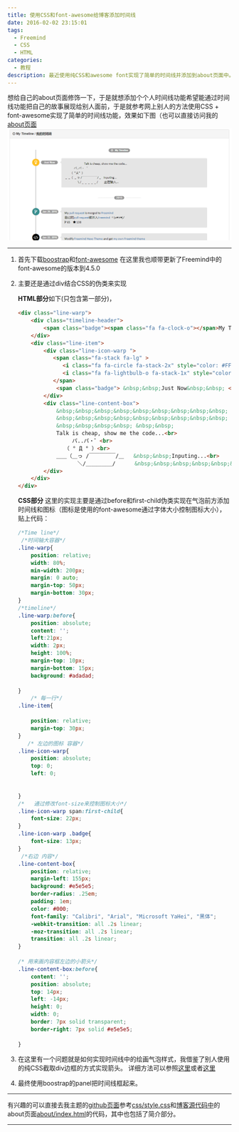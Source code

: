```yaml
---
title: 使用CSS和font-awesome给博客添加时间线
date: 2016-02-02 23:15:01
tags:
  - Freemind
  - CSS
  - HTML
categories:
  - 教程
description: 最近使用纯CSS和awesome font实现了简单的时间线并添加到about页面中。
---
```


想给自己的about页面修饰一下，于是就想添加个个人时间线功能希望能通过时间线功能把自己的故事展现给别人面前，于是就参考网上别人的方法使用CSS + font-awesome实现了简单的时间线功能，效果如下图（也可以直接访问我的[about页面](../../../about/)
![](assets/images/blog_img/2016-02-02-博客新增时间线/timeline.png)
<!-- more -->

---
1. 首先下载[boostrap](http://getbootstrap.com/)和[font-awesome](https://fortawesome.github.io/Font-Awesome/)
   在这里我也顺带更新了Freemind中的font-awesome的版本到4.5.0
   
2. 主要还是通过div结合CSS的伪类来实现

    **HTML部分**如下(只包含第一部分)，

    ``` HTML
    <div class="line-warp">
        <div class="timeline-header">
            <span class="badge"><span class="fa fa-clock-o"></span>My Timeline</span>
        </div>
        <div class="line-item">
            <div class="line-icon-warp ">
               <span class="fa-stack fa-lg" >
                  <i class="fa fa-circle fa-stack-2x" style="color: #FFC125"></i>
                  <i class="fa fa-lightbulb-o fa-stack-1x" style="color: #ffffff"></i>
               </span>
                <span class="badge"> &nbsp;&nbsp;Just Now&nbsp;&nbsp; </span>
            </div>
            <div class="line-content-box">
                &nbsp;&nbsp;&nbsp;&nbsp;&nbsp;&nbsp;&nbsp;&nbsp;&nbsp;
                &nbsp;&nbsp;&nbsp;&nbsp;&nbsp;&nbsp;&nbsp;&nbsp;&nbsp;
                &nbsp;&nbsp;&nbsp;&nbsp; &nbsp;&nbsp;
                Talk is cheap, show me the code...<br>
                　　　パ..パ・゜<br> 
                　　（ ° Д ° ）<br> 
                ＿＿（＿っ /￣￣￣￣￣/＿   &nbsp;&nbsp;Inputing...<br> 
                　　　　＼/＿＿＿＿＿/      &nbsp;&nbsp;&nbsp;&nbsp;&nbsp;&nbsp;&nbsp;&nbsp;正在输入...<br>
            </div>
        </div>
    </div>
    ```


    **CSS部分**
    这里的实现主要是通过before和first-child伪类实现在气泡前方添加时间线和图标（图标是使用的font-awesome通过字体大小控制图标大小），贴上代码：

    ``` CSS
    /*Time line*/
     /*时间轴大容器*/
    .line-warp{
        position: relative;
        width: 80%;
        min-width: 200px;
        margin: 0 auto;
        margin-top: 50px;
        margin-bottom: 30px;
    }
    /*timeline*/
    .line-warp:before{
        position: absolute;
        content: '';
        left:21px;
        width: 2px;
        height: 100%;
        margin-top: 10px;
        margin-bottom: 15px;
        background: #adadad;

    }
        /* 每一行*/
    .line-item{

        position: relative;
        margin-top: 30px;
    }
       /* 左边的图标 容器*/
    .line-icon-warp{
        position: absolute;
        top: 0;
        left: 0;


    }
    /*   通过修改font-size来控制图标大小*/
    .line-icon-warp span:first-child{
        font-size: 22px;
    }
    .line-icon-warp .badge{
        font-size: 13px;
    }
     /*右边 内容*/
    .line-content-box{
        position: relative;
        margin-left: 155px;
        background: #e5e5e5;
        border-radius: .25em;
        padding: 1em;
        color: #000;
        font-family: "Calibri", "Arial", "Microsoft YaHei", "黑体";
        -webkit-transition: all .2s linear;
        -moz-transition: all .2s linear;
        transition: all .2s linear;
    }

    /* 用来画内容框左边的小箭头*/
    .line-content-box:before{
        content: '';
        position: absolute;
        top: 14px;
        left: -14px;
        height: 0;
        width: 0;
        border: 7px solid transparent;
        border-right: 7px solid #e5e5e5;

    }
    ```

3. 在这里有一个问题就是如何实现时间线中的绘画气泡样式，我借鉴了别人使用的纯CSS截取div边框的方式实现箭头。 详细方法可以参照[这里](http://www.admin10000.com/document/4089.html)或者[这里](http://yuiblog.com/blog/2010/11/22/css-quick-tip-css-arrows-and-shapes-without-markup/)

4. 最终使用boostrap的panel把时间线框起来。

---
有兴趣的可以直接去我主题的[github页面](https://github.com/PytLab/hexo-theme-freemind)参考[css/style.css](https://github.com/PytLab/hexo-theme-freemind/blob/master/source/css/style.css)和[博客源代码中](https://github.com/PytLab/pytlab.github.io)的about页面[about/index.html](https://github.com/PytLab/pytlab.github.io/blob/hexo/source/about/index.html)的代码，其中也包括了简介部分。

---
